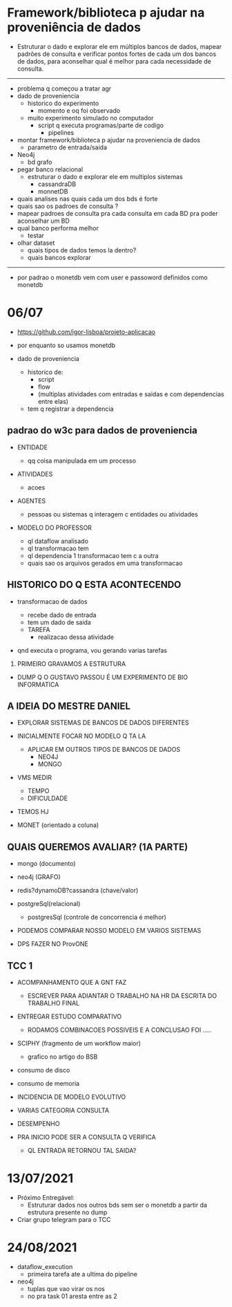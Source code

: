 # Framework/biblioteca p ajudar na proveniência de dados
* Estruturar o dado e explorar ele em múltiplos bancos de dados, mapear padrões de consulta e verificar pontos fortes de cada um dos bancos de dados, para aconselhar qual é melhor para cada necessidade de consulta.

 ***

* problema q começou a tratar agr
* dado de proveniencia
	* historico do experimento
		* momento e oq foi observado
	* muito experimento simulado no computador
		* script q executa programas/parte de codigo
			* pipelines
* montar framework/biblioteca p ajudar na proveniencia de dados
	* parametro de entrada/saida
* Neo4j
	* bd grafo
* pegar banco relacional
	* estruturar o dado e explorar ele em multiplos sistemas
		* cassandraDB
		* monnetDB
* quais analises nas quais cada um dos bds é forte
* quais sao os padroes de consulta ?
* mapear padroes de consulta pra cada consulta em cada BD pra poder aconselhar um BD
* qual banco performa melhor
	* testar
* olhar dataset
	* quais tipos de dados temos la dentro?
	* quais bancos explorar

***

* por padrao o monetdb vem com user e passoword definidos como monetdb

# 06/07
* https://github.com/igor-lisboa/projeto-aplicacao

* por enquanto so usamos monetdb

* dado de proveniencia
	* historico de:
		* script
		* flow
		* (multiplas atividades com entradas e saidas e com dependencias entre elas)
	* tem q registrar a dependencia

## padrao do w3c para dados de proveniencia
* ENTIDADE
	* qq coisa manipulada em um processo
* ATIVIDADES
	* acoes
* AGENTES
	* pessoas ou sistemas q interagem c entidades ou atividades

* MODELO DO PROFESSOR
	* ql dataflow analisado
	* ql transformacao tem
	* ql dependencia 1 transformacao tem c a outra
	* quais sao os arquivos gerados em uma transformacao

## HISTORICO DO Q ESTA ACONTECENDO

* transformacao de dados
	* recebe dado de entrada
	* tem um dado de saida
	* TAREFA
		* realizacao dessa atividade

* qnd executa o programa, vou gerando varias tarefas

1. PRIMEIRO GRAVAMOS A ESTRUTURA

* DUMP Q O GUSTAVO PASSOU É UM EXPERIMENTO DE BIO INFORMATICA



## A IDEIA DO MESTRE DANIEL
* EXPLORAR SISTEMAS DE BANCOS DE DADOS DIFERENTES
* INICIALMENTE FOCAR NO MODELO Q TA LA
	* APLICAR EM OUTROS TIPOS DE BANCOS DE DADOS
		* NEO4J
		* MONGO
* VMS MEDIR
	* TEMPO
	* DIFICULDADE

* TEMOS HJ
* MONET (orientado a coluna)

## QUAIS QUEREMOS AVALIAR? (1A PARTE)
*  mongo (documento)
*  neo4j (GRAFO)
*  redis?dynamoDB?cassandra (chave/valor)
*  postgreSql(relacional)
	* postgresSql (controle de concorrencia é melhor)


* PODEMOS COMPARAR NOSSO MODELO EM VARIOS SISTEMAS
* DPS FAZER NO ProvONE


## TCC 1
* ACOMPANHAMENTO QUE A GNT FAZ
	* ESCREVER PARA ADIANTAR O TRABALHO NA HR DA ESCRITA DO TRABALHO FINAL


* ENTREGAR ESTUDO COMPARATIVO
	* RODAMOS COMBINACOES POSSIVEIS E A CONCLUSAO FOI .....




* SCIPHY (fragmento de um workflow maior)
	* grafico no artigo do BSB


* consumo de disco
* consumo de memoria

* INCIDENCIA DE MODELO EVOLUTIVO


* VARIAS CATEGORIA CONSULTA
* DESEMPENHO


* PRA INICIO PODE SER A CONSULTA Q VERIFICA
	* QL ENTRADA RETORNOU TAL SAIDA?


# 13/07/2021
* Próximo Entregável:
	* Estruturar dados nos outros bds sem ser o monetdb a partir da estrutura presente no dump
* Criar grupo telegram para o TCC

# 24/08/2021
* dataflow_execution
	* primeira tarefa ate a ultima do pipeline
* neo4j
	* tuplas que vao virar os nos
	* no pra task 01 aresta entre as 2